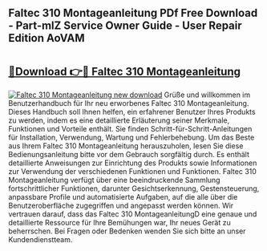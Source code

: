 ## Faltec 310 Montageanleitung PDf Free Download - Part-mlZ Service Owner Guide - User Repair Edition AoVAM

# <h2><a href="http://df747wc.blite.top/?on=Faltec+310+Montageanleitung">🔗Download 👉🔴 Faltec 310 Montageanleitung</a></h2>

[![Faltec 310 Montageanleitung new download](https://i.imgur.com/lujVjoI.png)](http://df747wc.blite.top/?on=Faltec+310+Montageanleitung)
Grüße und willkommen im Benutzerhandbuch für Ihr neu erworbenes Faltec 310 Montageanleitung. Dieses Handbuch soll Ihnen helfen, ein erfahrener Benutzer Ihres Produkts zu werden, indem es eine detaillierte Erläuterung seiner Merkmale, Funktionen und Vorteile enthält. Sie finden Schritt-für-Schritt-Anleitungen für Installation, Verwendung, Wartung und Fehlerbehebung. Um das Beste aus Ihrem Faltec 310 Montageanleitung herauszuholen, lesen Sie diese Bedienungsanleitung bitte vor dem Gebrauch sorgfältig durch. Es enthält detaillierte Anweisungen zur Einrichtung des Produkts sowie Informationen zur Verwendung der verschiedenen Funktionen und Funktionen. Faltec 310 Montageanleitung verfügt über eine beeindruckende Sammlung fortschrittlicher Funktionen, darunter Gesichtserkennung, Gestensteuerung, anpassbare Profile und automatisierte Aufgaben, auf die alle über die Benutzeroberfläche zugegriffen und angepasst werden können. Wir vertrauen darauf, dass das Faltec 310 MontageanleitungD eine genaue und detaillierte Ressource für Ihre Bemühungen war, Ihr neues Gerät zu beherrschen. Bei Fragen oder Bedenken wenden Sie sich bitte an unser Kundendienstteam.
